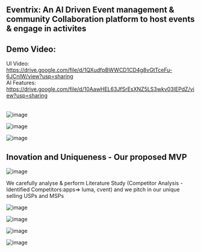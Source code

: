 Eventrix: An AI Driven Event management & community Collaboration platform to host events & engage in activites
-

Demo Video:
-

UI Video: https://drive.google.com/file/d/1QXudfpBWWCD1CD4g8vGtTceFu-6JCnlW/view?usp=sharing
<br/>
AI Features: https://drive.google.com/file/d/10AawHEL63JfSrEsXNZ5LS3wkv03IEPdZ/view?usp=sharing
<br/>
<br/>
<br/>
![image](https://github.com/user-attachments/assets/6a7a711a-9ee0-4fb7-9a36-5b7f1efb4834)

![image](https://github.com/user-attachments/assets/e411c3ea-f3bd-4645-b635-66750cc86c4f)

![image](https://github.com/user-attachments/assets/1352c709-3dd5-45c9-8ab5-b5ebd8adcc66)


Inovation and Uniqueness - Our proposed MVP
-
![image](https://github.com/user-attachments/assets/283b00ae-2a10-48a7-b97f-f39d4015e41b)


We carefully analyse & perform Literature Study (Competitor Analysis - Identified Competitors:apps=> luma, cvent) and we pitch in our unique selling USPs and MSPs

![image](https://github.com/user-attachments/assets/e184295f-9fbd-4ab7-a280-327b68e6e998)

![image](https://github.com/user-attachments/assets/a068ae8c-9064-466d-86b3-f9526b4d475a)

![image](https://github.com/user-attachments/assets/6942e08b-5c9f-462c-9dd4-95d7208da1e0)

![image](https://github.com/user-attachments/assets/68453448-61a2-4654-ba2c-cba35e332886)



